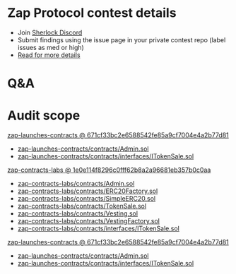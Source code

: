 
# Zap Protocol contest details

- Join [Sherlock Discord](https://discord.gg/MABEWyASkp)
- Submit findings using the issue page in your private contest repo (label issues as med or high)
- [Read for more details](https://docs.sherlock.xyz/audits/watsons)

# Q&A

# Audit scope


[zap-launches-contracts @ 671cf33bc2e6588542fe85a9cf7004e4a2b77d81](https://github.com/Lithium-Ventures/zap-launches-contracts/tree/671cf33bc2e6588542fe85a9cf7004e4a2b77d81)
- [zap-launches-contracts/contracts/Admin.sol](zap-launches-contracts/contracts/Admin.sol)
- [zap-launches-contracts/contracts/interfaces/ITokenSale.sol](zap-launches-contracts/contracts/interfaces/ITokenSale.sol)

[zap-contracts-labs @ 1e0e114f8296c0fff62b8a2a96681eb357b0c0aa](https://github.com/Lithium-Ventures/zap-contracts-labs/tree/1e0e114f8296c0fff62b8a2a96681eb357b0c0aa)
- [zap-contracts-labs/contracts/Admin.sol](zap-contracts-labs/contracts/Admin.sol)
- [zap-contracts-labs/contracts/ERC20Factory.sol](zap-contracts-labs/contracts/ERC20Factory.sol)
- [zap-contracts-labs/contracts/SimpleERC20.sol](zap-contracts-labs/contracts/SimpleERC20.sol)
- [zap-contracts-labs/contracts/TokenSale.sol](zap-contracts-labs/contracts/TokenSale.sol)
- [zap-contracts-labs/contracts/Vesting.sol](zap-contracts-labs/contracts/Vesting.sol)
- [zap-contracts-labs/contracts/VestingFactory.sol](zap-contracts-labs/contracts/VestingFactory.sol)
- [zap-contracts-labs/contracts/interfaces/ITokenSale.sol](zap-contracts-labs/contracts/interfaces/ITokenSale.sol)




[zap-launches-contracts @ 671cf33bc2e6588542fe85a9cf7004e4a2b77d81](https://github.com/Lithium-Ventures/zap-launches-contracts/tree/671cf33bc2e6588542fe85a9cf7004e4a2b77d81)
- [zap-launches-contracts/contracts/Admin.sol](zap-launches-contracts/contracts/Admin.sol)
- [zap-launches-contracts/contracts/interfaces/ITokenSale.sol](zap-launches-contracts/contracts/interfaces/ITokenSale.sol)

